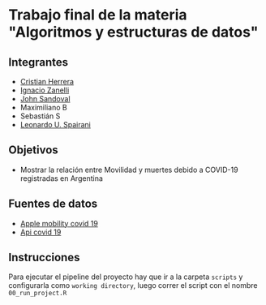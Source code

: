 # Trabajo final de la materia "Algoritmos y estructuras de datos"

## Integrantes

- [Cristian Herrera](https://github.com/cristianh91)
- [Ignacio Zanelli](https://github.com/cristianh91)
- [John Sandoval](https://github.com/john30sg)
- Maximiliano B
- Sebastián S
- [Leonardo U. Spairani](https://github.com/LUS24)

## Objetivos

- Mostrar la relación entre Movilidad y muertes debido a COVID-19 registradas en Argentina

## Fuentes de datos

- [Apple mobility covid 19](https://covid19.apple.com/mobility)
- [Api covid 19](https://api.covid19api.com/summary)

## Instrucciones

Para ejecutar el pipeline del proyecto hay que ir a la carpeta `scripts` y configurarla como `working directory`, luego correr el script con el nombre `00_run_project.R`

